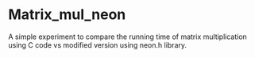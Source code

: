 # Matrix_mul_neon
A simple experiment to compare the running time of matrix multiplication using C code vs modified version using neon.h library.
